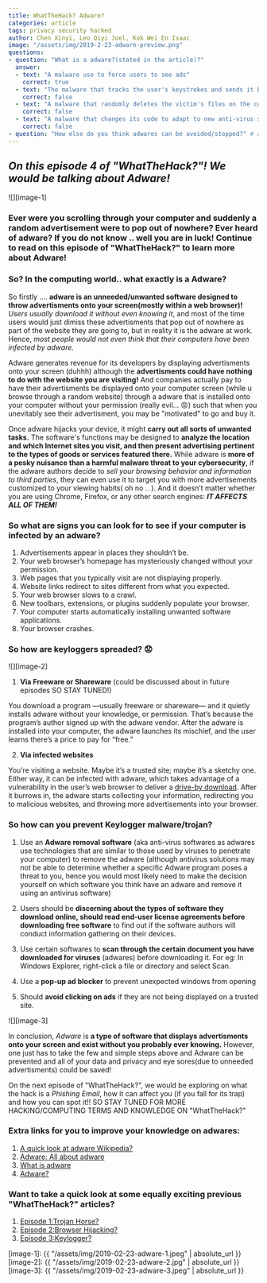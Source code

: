 ```yaml
---
title: WhatTheHack? Adware?
categories: article
tags: privacy security hacked
author: Chen Xinyi, Leo Qiyi Joel, Kok Wei En Isaac
image: "/assets/img/2019-2-23-adware-preview.png"
questions:
- question: "What is a adware?(stated in the article)?"
  answer: 
  - text: "A malware use to force users to see ads"
    correct: true
  - text: "The malware that tracks the user's keystrokes and sends it back to the hacker for malicious intent"
    correct: false
  - text: "A malware that randomly deletes the victim's files on the computer"
    correct: false
  - text: "A malware that changes its code to adapt to new anti-virus softwares"
    correct: false
- question: "How else do you think adwares can be avoided/stopped?" # open-ended, no answers
---
```


## **_On this episode 4 of "WhatTheHack?"! We would be talking about Adware!_** 



![][image-1]


### **Ever were you scrolling through your computer and suddenly a random advertisement were to pop out of nowhere? Ever heard of adware? If you do not know .. well you are in luck! Continue to read on this episode of "WhatTheHack?" to learn more about Adware!**


### **So? In the computing world.. what exactly is a Adware?**

So firstly .... **adware is an unneeded/unwanted software designed to throw advertisments onto your screen(mostly within a web browser)!** _Users usually download it without even knowing it_, and most of the time users would just dimiss these advertisments that pop out of nowhere as part of the website they are going to, but in reality it is the adware at work. Hence, _most people would not even think that their computers have been infected by adware._ 

Adware generates revenue for its developers by displaying advertisments onto your screen (duhhh) although the **advertisments could have nothing to do with the website you are visiting!** And companies actually pay to have their advertisments be displayed onto your computer screen (while u browse through a random website) through a adware that is installed onto your computer without your permission (really evil... :rage:) such that when you unevitably see their advertisment, you may be "motivated" to go and buy it.

Once adware hijacks your device, it might **carry out all sorts of unwanted tasks.** The software's functions may be designed to **analyze the location and which Internet sites you visit, and then present advertising pertinent to the types of goods or services featured there.** While adware is **more of a pesky nuisance than a harmful malware threat to your cybersecurity**, if the adware authors decide to _sell your browsing behavior and information to third parties_, they can even use it to target you with more advertisements customized to your viewing habits( oh no .. ). And it doesn’t matter whether you are using Chrome, Firefox, or any other search engines: _**IT AFFECTS ALL OF THEM!**_


### **So what are signs you can look for to see if your computer is infected by an adware?**
1. Advertisements appear in places they shouldn’t be.
2. Your web browser’s homepage has mysteriously changed without your permission.
3. Web pages that you typically visit are not displaying properly.
4. Website links redirect to sites different from what you expected.
5. Your web browser slows to a crawl.
6. New toolbars, extensions, or plugins suddenly populate your browser.
7. Your computer starts automatically installing unwanted software applications.
8. Your browser crashes.


### **So how are keyloggers spreaded? :worried:**

![][image-2] 

1. **Via Freeware or Shareware** (could be discussed about in future episodes SO STAY TUNED!) 

You download a program —usually freeware or shareware— and it quietly installs adware without your knowledge, or permission. That’s because the program’s author signed up with the adware vendor. After the adware is installed into your computer, the adware launches its mischief, and the user learns there’s a price to pay for “free.” 

2. **Via infected websites**

You’re visiting a website. Maybe it’s a trusted site; maybe it’s a sketchy one. Either way, it can be infected with adware, which takes advantage of a vulnerability in the user’s web browser to deliver a [drive-by download](https://blog.malwarebytes.com/glossary/drive-by-download/). After it burrows in, the adware starts collecting your information, redirecting you to malicious websites, and throwing more advertisements into your browser.




### **So how can you prevent Keylogger malware/trojan?**
1. Use an **Adware removal software** (aka anti-virus softwares as adwares use technologies that are similar to those used by viruses to penetrate your computer) to remove the adware (although antivirus solutions may not be able to determine whether a specific Adware program poses a threat to you, hence you would most likely need to make the decision yourself on which software you think have an adware and remove it using an antivirus software)

2. Users should be **discerning about the types of software they download online, should read end-user license agreements before downloading free software** to find out if the software authors will conduct information gathering on their devices.

3. Use certain softwares to **scan through the certain document you have downloaded for viruses** (adwares) before downloading it. For eg: In Windows Explorer, right-click a file or directory and select Scan.

4. Use a **pop-up ad blocker** to prevent unexpected windows from opening

5. Should **avoid clicking on ads** if they are not being displayed on a trusted site.

![][image-3]


In conclusion,  _Adware_ is **a type of software that displays advertisments onto your screen and exist without you probably ever knowing.** However, one just has to take the few and simple steps above and Adware can be prevented and all of your data and privacy and eye sores(due to unneeded advertisments) could be saved! 


On the next episode of "WhatTheHack?", we would be exploring on what the hack is a _Phishing Email_, how it can affect you (if you fall for its trap) and how you can spot it!! SO STAY TUNED FOR MORE HACKING/COMPUTING TERMS AND KNOWLEDGE ON "WhatTheHack?"


### Extra links for you to improve your knowledge on adwares:
1. [A quick look at adware Wikipedia?](https://en.wikipedia.org/wiki/Adware)
2. [Adware: All about adware](https://www.malwarebytes.com/adware/)
3. [What is adware](https://www.kaspersky.com/resource-center/threats/adware)
4. [Adware?](https://searchsecurity.techtarget.com/definition/adware)

### Want to take a quick look at some equally exciting previous "WhatTheHack?" articles?
1. [Episode 1:Trojan Horse?](https://dunmanhigh.github.io/smarticc/2018/10/20/trojan-horse)
2. [Episode 2:Browser Hijacking?](https://dunmanhigh.github.io/smarticc/2018/11/15/browser-hijacking)
3. [Episode 3:Keylogger?](https://dunmanhigh.github.io/smarticc/2019/01/17/keylogger)


[image-1]: {{ "/assets/img/2019-02-23-adware-1.jpeg" | absolute_url }}
[image-2]: {{ "/assets/img/2019-02-23-adware-2.jpg" | absolute_url }}
[image-3]: {{ "/assets/img/2019-02-23-adware-3.jpeg" | absolute_url }}
